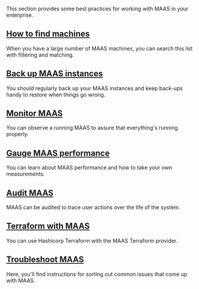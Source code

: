 This section provides some best practices for working with MAAS in your enterprise.

## [How to find machines](/t/how-to-find-machines/5192)

When you have a large number of MAAS machines, you can search this list with filtering and matching.

## [Back up MAAS instances](/t/how-to-back-up-maas/5096)

You should regularly back up your MAAS instances and keep back-ups handy to restore when things go wrong.

## [Monitor MAAS](/t/how-to-monitor-maas/5204)

You can observe a running MAAS to assure that everything's running properly.

## [Gauge MAAS performance](/t/how-to-gauge-maas-performance/6178)

You can learn about MAAS performance and how to take your own measurements.

## [Audit MAAS](/t/how-to-audit-maas/5987)

MAAS can be audited to trace user actions over the life of the system.

## [Terraform with MAAS](/t/how-to-terraform-with-maas/6327)

You can use Hashicorp Terraform with the MAAS Terraform provider. 

## [Troubleshoot MAAS](/t/how-to-troubleshoot-maas/5333)

Here, you'll find instructions for sorting out common issues that come up with MAAS.
